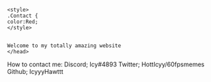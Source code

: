 <!DOCTYPE html>
<html>
  <head>
    <meta charset="utf-8">
    
    <style>
    .Contact {
    color:Red;
    </style>
    
    
    Welcome to my totally amazing website
    </head>
   
    
  <body>
   
   <p class="Contact">How to contact me: Discord; Icy#4893 Twitter; HottIcyy/60fpsmemes Github; IcyyyHawttt</p>
   
   
   
   
   
   
   
   
   
   
   
   
   
   
   </body>
